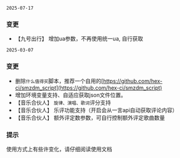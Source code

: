 `2025-07-17`
### 变更
- 【九号出行】 增加ua参数，不再使用统一ua, 自行获取

`2025-03-07`

### 变更

- 删除`什么值得买`脚本，推荐一个自用的[https://github.com/hex-ci/smzdm_script](https://github.com/hex-ci/smzdm_script)
- 增加环境变量支持、自适应获取json文件位置。
- 【音乐合伙人】 `旋律、演唱、歌词`评分支持
- 【音乐合伙人】 乐评功能支持（开启会从一言api自动获取评论内容）
- 【音乐合伙人】 额外评定数参数，可自行控制额外评定歌曲数量

### 提示

使用方式上有些许变化，请仔细阅读使用文档